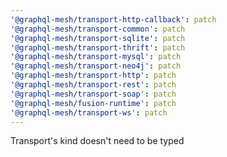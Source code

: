 ```yaml
---
'@graphql-mesh/transport-http-callback': patch
'@graphql-mesh/transport-common': patch
'@graphql-mesh/transport-sqlite': patch
'@graphql-mesh/transport-thrift': patch
'@graphql-mesh/transport-mysql': patch
'@graphql-mesh/transport-neo4j': patch
'@graphql-mesh/transport-http': patch
'@graphql-mesh/transport-rest': patch
'@graphql-mesh/transport-soap': patch
'@graphql-mesh/fusion-runtime': patch
'@graphql-mesh/transport-ws': patch
---
```


Transport's kind doesn't need to be typed
